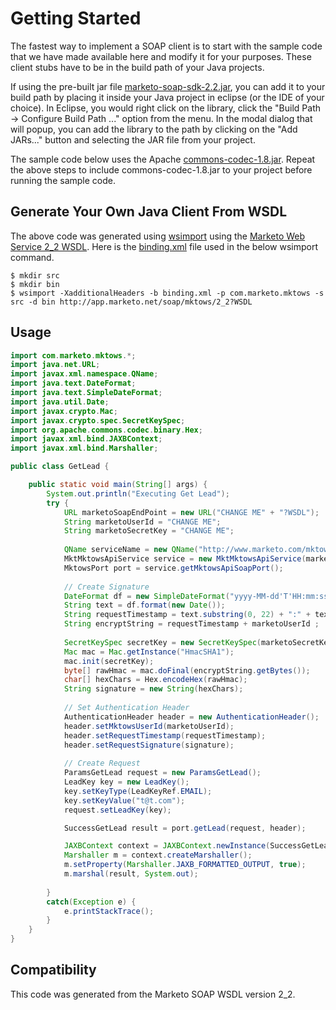 Getting Started
========================

The fastest way to implement a SOAP client is to start with the sample code that we have made available here and
modify it for your purposes.  These client stubs have to be in the build path of your Java projects.

If using the pre-built jar file [marketo-soap-sdk-2.2.jar](marketo-soap-sdk-2.2.jar), you can add it to your build
path by placing it inside your Java project in eclipse (or the IDE of your choice).  In Eclipse, you would right
click on the library, click the "Build Path -> Configure Build Path ..." option from the menu.  In the modal dialog
that will popup, you can add the library to the path by clicking on the "Add JARs..." button and selecting the JAR
file from your project.

The sample code below uses the Apache [commons-codec-1.8.jar](http://commons.apache.org/proper/commons-codec/download_codec.cgi).
Repeat the above steps to include commons-codec-1.8.jar to your project before running the sample code.

Generate Your Own Java Client From WSDL
------------------------
The above code was generated using [wsimport](http://docs.oracle.com/javase/6/docs/technotes/tools/share/wsimport.html) using the [Marketo Web Service 2_2 WSDL](http://app.marketo.net/soap/mktows/2_2?WSDL).
Here is the [binding.xml](binding.xml) file used in the below wsimport command.

```
$ mkdir src
$ mkdir bin
$ wsimport -XadditionalHeaders -b binding.xml -p com.marketo.mktows -s src -d bin http://app.marketo.net/soap/mktows/2_2?WSDL
```

Usage
------------------------

```java
import com.marketo.mktows.*;
import java.net.URL;
import javax.xml.namespace.QName;
import java.text.DateFormat;
import java.text.SimpleDateFormat;
import java.util.Date;
import javax.crypto.Mac;
import javax.crypto.spec.SecretKeySpec;
import org.apache.commons.codec.binary.Hex;
import javax.xml.bind.JAXBContext;
import javax.xml.bind.Marshaller;

public class GetLead {

	public static void main(String[] args) {
		System.out.println("Executing Get Lead");
		try {
			URL marketoSoapEndPoint = new URL("CHANGE ME" + "?WSDL");
			String marketoUserId = "CHANGE ME";
			String marketoSecretKey = "CHANGE ME";
			
			QName serviceName = new QName("http://www.marketo.com/mktows/", "MktMktowsApiService");
			MktMktowsApiService service = new MktMktowsApiService(marketoSoapEndPoint, serviceName);
			MktowsPort port = service.getMktowsApiSoapPort();
			
			// Create Signature
			DateFormat df = new SimpleDateFormat("yyyy-MM-dd'T'HH:mm:ssZ");
			String text = df.format(new Date());
			String requestTimestamp = text.substring(0, 22) + ":" + text.substring(22);			
			String encryptString = requestTimestamp + marketoUserId ;
			
			SecretKeySpec secretKey = new SecretKeySpec(marketoSecretKey.getBytes(), "HmacSHA1");
			Mac mac = Mac.getInstance("HmacSHA1");
			mac.init(secretKey);
			byte[] rawHmac = mac.doFinal(encryptString.getBytes());
			char[] hexChars = Hex.encodeHex(rawHmac);
			String signature = new String(hexChars); 
			
			// Set Authentication Header
			AuthenticationHeader header = new AuthenticationHeader();
			header.setMktowsUserId(marketoUserId);
			header.setRequestTimestamp(requestTimestamp);
			header.setRequestSignature(signature);
			
			// Create Request
			ParamsGetLead request = new ParamsGetLead();
			LeadKey key = new LeadKey();
			key.setKeyType(LeadKeyRef.EMAIL);
			key.setKeyValue("t@t.com");
			request.setLeadKey(key);

			SuccessGetLead result = port.getLead(request, header);

			JAXBContext context = JAXBContext.newInstance(SuccessGetLead.class);
			Marshaller m = context.createMarshaller();
			m.setProperty(Marshaller.JAXB_FORMATTED_OUTPUT, true);
			m.marshal(result, System.out);
			
		}
		catch(Exception e) {
			e.printStackTrace();
		}
	}
}

```

Compatibility
------------------------

This code was generated from the Marketo SOAP WSDL version 2_2.
